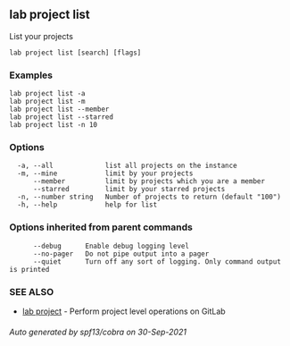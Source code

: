 ## lab project list

List your projects

```
lab project list [search] [flags]
```

### Examples

```
lab project list -a
lab project list -m
lab project list --member
lab project list --starred
lab project list -n 10
```

### Options

```
  -a, --all             list all projects on the instance
  -m, --mine            limit by your projects
      --member          limit by projects which you are a member
      --starred         limit by your starred projects
  -n, --number string   Number of projects to return (default "100")
  -h, --help            help for list
```

### Options inherited from parent commands

```
      --debug      Enable debug logging level
      --no-pager   Do not pipe output into a pager
      --quiet      Turn off any sort of logging. Only command output is printed
```

### SEE ALSO

* [lab project](lab_project.md)	 - Perform project level operations on GitLab

###### Auto generated by spf13/cobra on 30-Sep-2021
